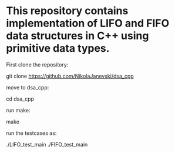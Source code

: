 # This repository contains implementation of LIFO and FIFO data structures in C++ using primitive data types.
First clone the repository:

git clone https://github.com/NikolaJanevski/dsa_cpp

move to dsa_cpp:

cd dsa_cpp

run make:

make

run the testcases as:

./LIFO_test_main
./FIFO_test_main
